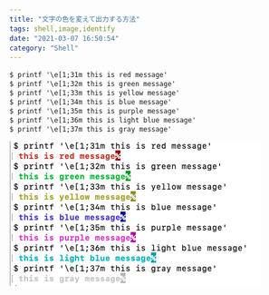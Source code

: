 ```yaml
---
title: "文字の色を変えて出力する方法"
tags: shell,image,identify
date: "2021-03-07 16:50:54"
category: "Shell"
---
```


```shell
$ printf '\e[1;31m this is red message'
$ printf '\e[1;32m this is green message'
$ printf '\e[1;33m this is yellow message'
$ printf '\e[1;34m this is blue message'
$ printf '\e[1;35m this is purple message'
$ printf '\e[1;36m this is light blue message'
$ printf '\e[1;37m this is gray message'
```

![sample](./output-color-message/1.png)

